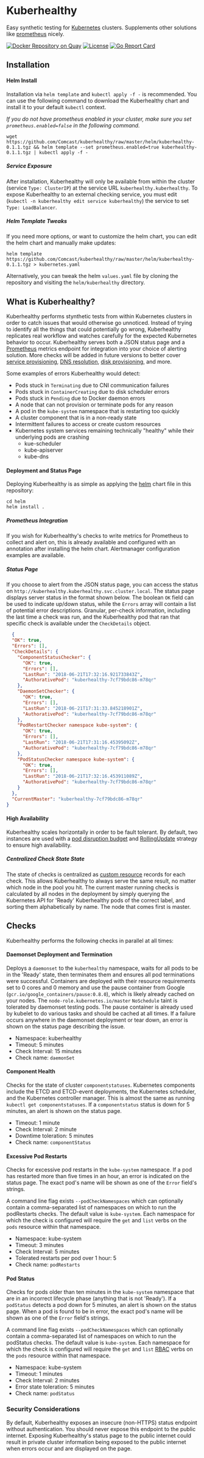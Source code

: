 # Kuberhealthy

Easy synthetic testing for [Kubernetes](https://kubernetes.io) clusters.  Supplements other solutions like [prometheus](https://prometheus.io/) nicely.

[![Docker Repository on Quay](https://quay.io/repository/comcast/kuberhealthy/status "Kuberhealthy Docker Repository on Quay")](https://quay.io/repository/comcast/kuberhealthy)
[![License](https://img.shields.io/badge/License-Apache%202.0-blue.svg)](https://opensource.org/licenses/Apache-2.0)
[![Go Report Card](https://goreportcard.com/badge/github.com/Comcast/kuberhealthy)](https://goreportcard.com/report/github.com/Comcast/kuberhealthy)

## Installation

#### Helm Install

Installation via `helm template` and `kubectl apply -f -` is recommended.  You can use the following command to download the Kuberhealthy chart and install it to your default `kubectl` context.

_If you do not have prometheus enabled in your cluster, make sure you set `prometheus.enabled=false` in the following command._

`wget https://github.com/Comcast/kuberhealthy/raw/master/helm/kuberhealthy-0.1.1.tgz && helm template --set prometheus.enabled=true kuberhealthy-0.1.1.tgz | kubectl apply -f -`

##### Service Exposure

After installation, Kuberhealthy will only be available from within the cluster (service `Type: ClusterIP`) at the service URL `kuberhealthy.kuberhealthy`.  To expose Kuberhealthy to an external checking service, you must edit (`kubectl -n kuberhealthy edit service kuberhealthy`) the service to set `Type: LoadBalancer`.

##### Helm Template Tweaks


If you need more options, or want to customize the helm chart, you can edit the helm chart and manually make updates:

`helm template https://github.com/Comcast/kuberhealthy/raw/master/helm/kuberhealthy-0.1.1.tgz > kubernetes.yaml`

Alternatively, you can tweak the helm `values.yaml` file by cloning the repository and visiting the `helm/kuberhealthy` directory.


## What is Kuberhealthy?

Kuberhealthy performs stynthetic tests from within Kubernetes clusters in order to catch issues that would otherwise go unnoticed.  Instead of trying to identify all the things that could potentially go wrong, Kuberhealthy replicates real workflow and watches carefully for the expected Kubernetes behavior to occur.  Kuberhealthy serves both a JSON status page and a [Prometheus](https://prometheus.io/) metrics endpoint for integration into your choice of alerting solution.  More checks will be added in future versions to better cover [service provisioning](https://github.com/Comcast/kuberhealthy/issues/11), [DNS resolution](https://github.com/Comcast/kuberhealthy/issues/16), [disk provisioning](https://github.com/Comcast/kuberhealthy/issues/9), and more.

Some examples of errors Kuberhealthy would detect:

- Pods stuck in `Terminating` due to CNI communication failures
- Pods stuck in `ContainerCreating` due to disk scheduler errors
- Pods stuck in `Pending` due to Docker daemon errors
- A node that can not provision or terminate pods for any reason
- A pod in the `kube-system` namespace that is restarting too quickly
- A cluster component that is in a non-ready state
- Intermittent failures to access or create custom resources
- Kubernetes system services remaining technically "healthy" while their underlying pods are crashing
  - kue-scheduler
  - kube-apiserver
  - kube-dns

#### Deployment and Status Page

Deploying Kuberhealthy is as simple as applying the [helm](https://helm.sh/) chart file in this repository:

```
cd helm
helm install .
```

##### Prometheus Integration

If you wish for Kuberhealthy's checks to write metrics for Prometheus to collect and alert on, this is already available and configured with an annotation after installing the helm chart.  Alertmanager configuration examples are available.

##### Status Page

If you choose to alert from the JSON status page, you can access the status on `http://kuberhealthy.kuberhealthy.svc.cluster.local`.  The status page displays server status in the format shown below.  The boolean `OK` field can be used to indicate up/down status, while the `Errors` array will contain a list of potential error descriptions.  Granular, per-check information, including the last time a check was run, and the Kuberhealthy pod that ran that specific check is available under the `CheckDetails` object.

```json
  {
  "OK": true,
  "Errors": [],
  "CheckDetails": {
    "ComponentStatusChecker": {
      "OK": true,
      "Errors": [],
      "LastRun": "2018-06-21T17:32:16.921733843Z",
      "AuthorativePod": "kuberhealthy-7cf79bdc86-m78qr"
    },
    "DaemonSetChecker": {
      "OK": true,
      "Errors": [],
      "LastRun": "2018-06-21T17:31:33.845218901Z",
      "AuthorativePod": "kuberhealthy-7cf79bdc86-m78qr"
    },
    "PodRestartChecker namespace kube-system": {
      "OK": true,
      "Errors": [],
      "LastRun": "2018-06-21T17:31:16.45395092Z",
      "AuthorativePod": "kuberhealthy-7cf79bdc86-m78qr"
    },
    "PodStatusChecker namespace kube-system": {
      "OK": true,
      "Errors": [],
      "LastRun": "2018-06-21T17:32:16.453911089Z",
      "AuthorativePod": "kuberhealthy-7cf79bdc86-m78qr"
    }
  },
  "CurrentMaster": "kuberhealthy-7cf79bdc86-m78qr"
}
```

#### High Availability

Kuberhealthy scales horizontally in order to be fault tolerant.  By default, two instances are used with a [pod disruption budget](https://kubernetes.io/docs/tasks/run-application/configure-pdb/) and [RollingUpdate](https://kubernetes.io/docs/tasks/run-application/rolling-update-replication-controller/) strategy to ensure high availability.  

##### Centralized Check State State

The state of checks is centralized as [custom resource](https://kubernetes.io/docs/concepts/extend-kubernetes/api-extension/custom-resources/) records for each check.  This allows Kuberhealthy to always serve the same result, no matter which node in the pool you hit.  The current master running checks is calculated by all nodes in the deployment by simply querying the Kubernetes API for 'Ready' Kuberhealthy pods of the correct label, and sorting them alphabetically by name.  The node that comes first is master.

## Checks

Kuberhealthy performs the following checks in parallel at all times:

#### Daemonset Deployment and Termination

Deploys a `daemonset` to the `kuberhealthy` namespace, waits for all pods to be in the 'Ready' state, then terminates them and ensures all pod terminations were successful.  Containers are deployed with their resource requirements set to 0 cores and 0 memory and use the pause container from Google (`gcr.io/google_containers/pause:0.8.0`), which is likely already cached on your nodes.  The `node-role.kubernetes.io/master` `NoSchedule` taint is tolerated by daemonset testing pods.  The pause container is already used by kubelet to do various tasks and should be cached at all times.  If a failure occurs anywhere in the daemonset deployment or tear down, an error is shown on the status page describing the issue.

- Namespace: kuberhealthy
- Timeout: 5 minutes
- Check Interval: 15 minutes
- Check name: `daemonSet`

#### Component Health

Checks for the state of cluster `componentstatuses`.  Kubernetes components include the ETCD and ETCD-event deployments, the Kubernetes scheduler, and the Kubernetes controller manager.  This is almost the same as running `kubectl get componentstatuses`.  If a `componentstatus` status is down for 5 minutes, an alert is shown on the status page.

- Timeout: 1 minute
- Check Interval: 2 minute
- Downtime toleration: 5 minutes
- Check name: `componentStatus`

#### Excessive Pod Restarts

Checks for excessive pod restarts in the `kube-system` namespace.  If a pod has restarted more than five times in an hour, an error is indicated on the status page.  The exact pod's name will be shown as one of the `Error` field's strings.

A command line flag exists `--podCheckNamespaces` which can optionally contain a comma-separated list of namespaces on which to run the podRestarts checks.  The default value is `kube-system`.  Each namespace for which the check is configured will require the `get` and `list` verbs on the `pods` resource within that namespace.

- Namespace: kube-system
- Timeout: 3 minutes
- Check Interval: 5 minutes
- Tolerated restarts per pod over 1 hour: 5
- Check name: `podRestarts`  

#### Pod Status

Checks for pods older than ten minutes in the `kube-system` namespace that are in an incorrect lifecycle phase (anything that is not 'Ready').  If a `podStatus` detects a pod down for 5 minutes, an alert is shown on the status page. When a pod is found to be in error, the exact pod's name will be shown as one of the `Error` field's strings.

A command line flag exists `--podCheckNamespaces` which can optionally contain a comma-separated list of namespaces on which to run the podStatus checks.  The default value is `kube-system`.  Each namespace for which the check is configured will require the `get` and `list` [RBAC](https://kubernetes.io/docs/reference/access-authn-authz/rbac/) verbs on the `pods` resource within that namespace.

- Namespace: kube-system
- Timeout: 1 minutes
- Check Interval: 2 minutes
- Error state toleration: 5 minutes
- Check name: `podStatus`

### Security Considerations

By default, Kuberhealthy exposes an insecure (non-HTTPS) status endpoint without authentication. You should never expose this endpoint to the public internet. Exposing Kuberhealthy's status page to the public internet could result in private cluster information being exposed to the public internet when errors occur and are displayed on the page.

